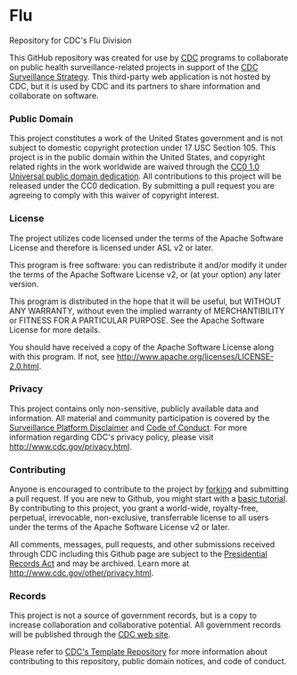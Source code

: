# Flu
Repository for CDC's Flu Division

This GitHub repository was created for use by [CDC](http://www.cdc.gov) programs to collaborate on public health surveillance-related projects in support of the [CDC Surveillance Strategy](http://www.cdc.gov/surveillance). This third-party web application is not hosted by CDC, but it is used by CDC and its partners to share information and collaborate on software. 

### Public Domain 
This project constitutes a work of the United States government and is not subject to domestic copyright protection under 17 USC Section 105. This project is in the public domain within the United States, and copyright related rights in the work worldwide are waived through the [CC0 1.0 Universal public domain dedication](https://creativecommons.org/publicdomain/zero/1.0/). All contributions to this project will be released under the CC0 dedication. By submitting a pull request you are agreeing to comply with this waiver of copyright interest. 

### License 
The project utilizes code licensed under the terms of the Apache Software License and therefore is licensed under ASL v2 or later. 

This program is free software: you can redistribute it and/or modify it under the terms of the Apache Software License v2, or (at your option) any later version. 

This program is distributed in the hope that it will be useful, but WITHOUT ANY WARRANTY, without even the implied warranty of MERCHANTIBILITY or FITNESS FOR A PARTICULAR PURPOSE. See the Apache Software License for more details. 

You should have received a copy of the Apache Software License along with this program. If not, see http://www.apache.org/licenses/LICENSE-2.0.html. 

### Privacy 
This project contains only non-sensitive, publicly available data and information. All material and community participation is covered by the [Surveillance Platform Disclaimer](https://github.com/CDCgov/template/blob/master/DISCLAIMER.md) and [Code of Conduct](https://github.com/CDCgov/template/blob/master/code-of-conduct.md). For more information regarding CDC's privacy policy, please visit http://www.cdc.gov/privacy.html. 

### Contributing 
Anyone is encouraged to contribute to the project by [forking](https://help.github.com/articles/fork-a-repo) and submitting a pull request. If you are new to Github, you might start with a [basic tutorial](https://help.github.com/articles/set-up-git). By contributing to this project, you grant a world-wide, royalty-free, perpetual, irrevocable, non-exclusive, transferrable license to all users under the terms of the Apache Software License v2 or later. 

All comments, messages, pull requests, and other submissions received through CDC including this Github page are subject to the [Presidential Records Act](http://www.archives.gov/about/laws/presidential-records.html) and may be archived. Learn more at http://www.cdc.gov/other/privacy.html. 

### Records 
This project is not a source of government records, but is a copy to increase collaboration and collaborative potential. All government records will be published through the [CDC web site](http://www.cdc.gov). 

Please refer to [CDC's Template Repository](https://github.com/CDCgov/template) for more information about contributing to this repository, public domain notices, and code of conduct. 

